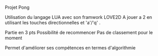 Projet Pong

Utilisation du langage LUA avec son framwork LOVE2D
A jouer a 2 en utilisant les touches directionnelles et 'a'/'q' . 

Partie en 3 pts
Possibilité de recommencer 
Pas de classement pour le moment

Permet d'améliorer ses compétences en termes d'algorithmie
